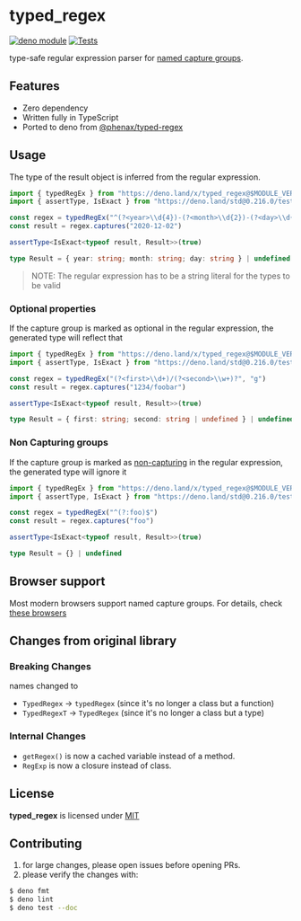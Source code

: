 # typed_regex

[![deno module](https://shield.deno.dev/x/typed_regex)](https://deno.land/x/typed_regex) [![Tests](https://github.com/scarf005/typed_regex/actions/workflows/test.yml/badge.svg)](https://github.com/scarf005/typed_regex/actions/workflows/test.yml)

type-safe regular expression parser for [named capture groups][named-capture-groups].

## Features

- Zero dependency
- Written fully in TypeScript
- Ported to deno from [@phenax/typed-regex][repo]

## Usage

The type of the result object is inferred from the regular expression.

```ts
import { typedRegEx } from "https://deno.land/x/typed_regex@$MODULE_VERSION/mod.ts"
import { assertType, IsExact } from "https://deno.land/std@0.216.0/testing/types.ts"

const regex = typedRegEx("^(?<year>\\d{4})-(?<month>\\d{2})-(?<day>\\d{2})$", "g")
const result = regex.captures("2020-12-02")

assertType<IsExact<typeof result, Result>>(true)

type Result = { year: string; month: string; day: string } | undefined
```

> NOTE: The regular expression has to be a string literal for the types to be valid

### Optional properties

If the capture group is marked as optional in the regular expression, the generated type will reflect that

```ts
import { typedRegEx } from "https://deno.land/x/typed_regex@$MODULE_VERSION/mod.ts"
import { assertType, IsExact } from "https://deno.land/std@0.216.0/testing/types.ts"

const regex = typedRegEx("(?<first>\\d+)/(?<second>\\w+)?", "g")
const result = regex.captures("1234/foobar")

assertType<IsExact<typeof result, Result>>(true)

type Result = { first: string; second: string | undefined } | undefined
```

### Non Capturing groups

If the capture group is marked as [non-capturing][non-capturing] in the regular expression, the generated type will ignore it

```ts
import { typedRegEx } from "https://deno.land/x/typed_regex@$MODULE_VERSION/mod.ts"
import { assertType, IsExact } from "https://deno.land/std@0.216.0/testing/types.ts"

const regex = typedRegEx("^(?:foo)$")
const result = regex.captures("foo")

assertType<IsExact<typeof result, Result>>(true)

type Result = {} | undefined
```

## Browser support

Most modern browsers support named capture groups. For details, check [these browsers][can-i-use]

## Changes from original library

### Breaking Changes

names changed to

- `TypedRegex` -> `typedRegex` (since it's no longer a class but a function)
- `TypedRegexT` -> `TypedRegex` (since it's no longer a class but a type)

### Internal Changes

- `getRegex()` is now a cached variable instead of a method.
- `RegExp` is now a closure instead of class.

[named-capture-groups]: https://github.com/tc39/proposal-regexp-named-groups
[repo]: https://github.com/phenax/typed-regex
[non-capturing]: https://developer.mozilla.org/en-US/docs/Web/JavaScript/Reference/Regular_expressions/Non-capturing_group
[can-i-use]: https://caniuse.com/mdn-javascript_regular_expressions_named_capturing_group

## License

**typed_regex** is licensed under [MIT](./LICENSE)

## Contributing

1. for large changes, please open issues before opening PRs.
2. please verify the changes with:

```sh
$ deno fmt
$ deno lint
$ deno test --doc
```
